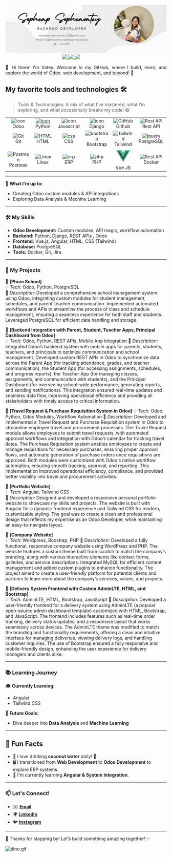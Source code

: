 <img src="./me.jpg" alt="👋 Hi there! I'm Vatey" title="👋 Hi there! I'm Vatey"/>
<div align="justify">
   &nbsp;&nbsp;&nbsp;&nbsp;&nbsp;&nbsp;&nbsp;&nbsp;
   &nbsp;&nbsp;&nbsp;&nbsp;&nbsp;&nbsp;&nbsp;&nbsp;
   &nbsp;&nbsp;&nbsp;&nbsp;&nbsp;&nbsp;&nbsp;&nbsp;
   &nbsp;&nbsp;&nbsp;&nbsp;&nbsp;&nbsp;&nbsp;&nbsp;
   &nbsp;&nbsp;&nbsp;&nbsp;&nbsp;&nbsp;&nbsp;&nbsp;
  <a href="https://www.instagram.com/__neriahh?igsh=MTE3aGcwNnNkMHlicg%3D%3D&utm_source=qr">
  <img src="https://img.shields.io/badge/Instagram-%23E4405F.svg?style=for-the-badge&logo=Instagram&logoColor=white">
  </a>
  <a href="https://kh.linkedin.com/in/sopheavatey-sopheap-5568b01a1">
  <img src="https://img.shields.io/badge/Linkedin-%231DA1F2.svg?style=for-the-badge&logo=Linkedin&logoColor=white">
  </a>

  <a href="https://sopheavatey-sopheap.vercel.app">
  <img src="https://img.shields.io/badge/telegram-2CA5E0?style=for-the-badge&logo=telegram&logoColor=white">
  </a>

</div>
<p></p>
<p align="justify">
👋 Hi there! I'm Vatey. Welcome to my GitHub, where I build, learn, and explore the world of Odoo, web development, and beyond! 🚀
</p>

## My favorite tools and technologies 🛠️

> Tools & Technologies: A mix of what I've mastered, what I’m exploring, and what occasionally breaks my code! 😆

<table>

  <tr>
    <td align="center" width="96">
        <img src="https://encrypted-tbn0.gstatic.com/images?q=tbn:ANd9GcRpyMbE_J9vqZNHdpLtZiZ_meZuI2ZHOv_phw1OVd5iGb3uguJ2a6BAUaRi2hrcWKfRcOo&usqp=CAU" alt="icon" width="65" height="65" />
      <br>Odoo
    </td>
    <td align="center" width="96">
      <a href="#macropower-tech">
        <img src="https://techstack-generator.vercel.app/python-icon.svg" alt="icon" width="65" height="65" />
      </a>
      <br>Python
    </td>
    <td align="center" width="96">
        <img src="https://techstack-generator.vercel.app/js-icon.svg" alt="icon" width="65" height="65" />
      <br>Javascript
    </td>
       <td align="center" width="96">
        <img src="https://techstack-generator.vercel.app/django-icon.svg" alt="icon" width="65" height="65" />
      <br>Django
    </td>
       <td align="center" width="96">
        <img src="https://techstack-generator.vercel.app/github-icon.svg" width="65" height="65" alt="GitHub" />
      <br>Github
    </td>
          <td align="center" width="96">
        <img src="https://techstack-generator.vercel.app/restapi-icon.svg" width="65" height="65" alt="Rest API" />
      <br>Rest API
    </td>
  </tr>
  <tr>
    <td align="center" width="96">
        <img src="https://skillicons.dev/icons?i=git" width="48" height="48" alt="Git" />
      <br>Git
    </td>
    <td align="center"  width="96">
        <img src="https://skillicons.dev/icons?i=html" width="48" height="48" alt="HTML" />
      <br>HTML
    </td>
    <td align="center" width="96">
        <img src="https://skillicons.dev/icons?i=css" width="48" height="48" alt="css" />
      <br>CSS
    </td>
    <td align="center"  width="96">
        <img src="https://skillicons.dev/icons?i=bootstrap" width="48" height="48" alt="bootstrap" />
      <br>Bootstrap
    </td>
    <td align="center" width="96">
        <img src="https://skillicons.dev/icons?i=tailwind" width="48" height="48" alt="tailwind" />
      <br>Tailwind
    </td>
    <td align="center" width="96">
        <img src="https://skillicons.dev/icons?i=postgres" width="48" height="48" alt="jquery" />
      <br>PostgreSQL
    </td>
  </tr>
   <tr>
        <td align="center" width="96">
        <img src="https://skillicons.dev/icons?i=postman" width="48" height="48" alt="Postman" />
      <br>Postman
    </td>
            <td align="center" width="96">
        <img src="https://skillicons.dev/icons?i=linux" width="48" height="48" alt="Linux" />
      <br>Linux
    </td>
    <td align="center" width="96">
        <img src="https://icon-library.com/images/erp-system-icon/erp-system-icon-9.jpg" width="48" height="48" alt="erp" />
      <br>ERP
    </td>
    <td align="center" width="96">
        <img src="https://encrypted-tbn0.gstatic.com/images?q=tbn:ANd9GcT4fj-G65U6hPc8hTFql2MTe2ncEmMjBXSklA&s" width="48" height="48" alt="php" />
      <br>PHP
    </td>
    <td align="center" width="96">
        <img src="./vue.png" width="48" height="48" alt="vue" />
      <br>Vue JS
    </td>
    <td align="center" width="96">
        <img src="https://techstack-generator.vercel.app/docker-icon.svg" width="65" height="65" alt="Rest API" />
      <br>Docker
    </td>
  </tr>
 <tr>
 </tr>
</table>

---

🎯 **What I'm up to:**

- Creating Odoo custom modules & API integrations
- Exploring Data Analysis & Machine Learning

---

### 🛠️ My Skills

- **Odoo Development:** Custom modules, API magic, workflow automation
- **Backend:** Python, Django, REST APIs , Odoo
- **Frontend:** Vue.js, Angular, HTML, CSS (Tailwind)
- **Database:** PostgreSQL
- **Tools:** Docker, Git, Jira

---

### 🚀 My Projects

🌟 **[Phum School]**  
💡 _Tech:_ Odoo, Python, PostgreSQL  
📖 _Description:_ Developed a comprehensive school management system using Odoo, integrating custom modules for student management, schedules, and parent-teacher communication. Implemented automated workflows and APIs to streamline the process of class and schedule management, ensuring a seamless experience for both staff and students. Leveraged PostgreSQL for efficient data handling and storage.

🌟 **[Backend Integration with Parent, Student, Teacher Apps, Principal Dashboard from Odoo]**  
💡 _Tech:_ Odoo, Python, REST APIs, Mobile App Integration
📖 _Description:_ Integrated Odoo’s backend system with mobile apps for parents, students, teachers, and principals to optimize communication and school management. Developed custom REST APIs in Odoo to synchronize data across the Parent App (for tracking attendance, grades, and teacher communication), the Student App (for accessing assignments, schedules, and progress reports), the Teacher App (for managing classes, assignments, and communication with students), and the Principal Dashboard (for overseeing school-wide performance, generating reports, and sending notifications). This integration ensured real-time updates and seamless data flow, improving operational efficiency and providing all stakeholders with timely access to critical information.

🌟 **[Travel Request & Purchase Requisition System in Odoo]**
💡 _Tech:_ Odoo, Python, Odoo Modules, Workflow Automation
📖 _Description:_ Developed and implemented a Travel Request and Purchase Requisition system in Odoo to streamline employee travel and procurement processes. The Travel Request module allows employees to submit travel requests, with automated approval workflows and integration with Odoo’s calendar for tracking travel dates. The Purchase Requisition system enables employees to create and manage requisitions for necessary purchases, ensuring proper approval flows, and automatic generation of purchase orders once requisitions are approved. Both modules were customized with Odoo's native workflow automation, ensuring smooth tracking, approval, and reporting. This implementation improved operational efficiency, compliance, and provided better visibility into travel and procurement activities.

🌟 **[Portfolio Website]**  
💡 _Tech:_ Angular, Tailwind CSS  
📖 _Description:_ Designed and developed a responsive personal portfolio website to showcase my skills and projects. The website is built with Angular for a dynamic frontend experience and Tailwind CSS for modern, customizable styling. The goal was to create a clean and professional design that reflects my expertise as an Odoo Developer, while maintaining an easy-to-navigate layout.

🌟 **[Company Website]**  
💡 _Tech:_ Wordpress, Boostrap, PHP
📖 _Description:_ Developed a fully functional, responsive company website using WordPress and PHP. The website features a custom theme built from scratch to match the company’s branding, along with various interactive elements like contact forms, galleries, and service descriptions. Integrated MySQL for efficient content management and added custom plugins to enhance functionality. The project aimed to create a user-friendly platform for potential clients and partners to learn more about the company’s services, values, and projects.

🌟 **[Delivery System Frontend with Custom AdminLTE, HTML, and Bootstrap]**  
💡 _Tech:_ AdminLTE, HTML, Bootstrap, JavaScript
📖 _Description:_ Developed a user-friendly frontend for a delivery system using AdminLTE (a popular open-source admin dashboard template) customized with HTML, Bootstrap, and JavaScript. The frontend includes features such as real-time order tracking, delivery status updates, and a responsive layout that works seamlessly across devices. The AdminLTE theme was modified to match the branding and functionality requirements, offering a clean and intuitive interface for managing deliveries, viewing delivery logs, and handling customer inquiries. The use of Bootstrap ensured a fully responsive and mobile-friendly design, enhancing the user experience for delivery managers and clients alike.

---

### 📚 Learning Journey

🎓 **Currently Learning:**

- Angular
- Tailwind CSS

🔮 **Future Goals:**

- Dive deeper into **Data Analysis** and **Machine Learning**

---

## 🎉 Fun Facts

- 🌿 I love drinking **coconut water** daily! 🥥
- 🖥️ I transitioned from **Web Development** to **Odoo Development** to explore ERP systems.
- 🚀 I'm currently learning **Angular & System Integration**.

---

### 📫 Let's Connect!

- ✉️ **[Email](sopheapsopheavatey.12@gmail.com)**
- 🌍 **[LinkedIn](https://kh.linkedin.com/in/sopheavatey-sopheap-5568b01a1)**
- 🐦 **[Instagram](https://www.instagram.com/__neriahh?igsh=MTE3aGcwNnNkMHlicg%3D%3D&utm_source=qr)**

---

🌸 Thanks for stopping by! Let’s build something amazing together! ✨

<img data-target="animated-image.replacedImage" alt="dino.gif" class="AnimatedImagePlayer-animatedImage" src="https://github.com/saadeghi/saadeghi/raw/master/dino.gif" style="display: block; opacity: 1;">
